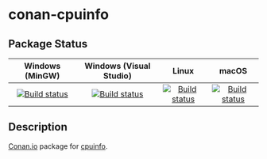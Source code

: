 # conan-cpuinfo

## Package Status

| Windows (MinGW) | Windows (Visual Studio) | Linux | macOS |
|:---------------:|:-----------------------:|:-----:|:-----:|
|[![Build status](https://ci.appveyor.com/api/projects/status/j9j5psyg435hrp7o/branch/testing%2Fcci.20201217?svg=true)](https://ci.appveyor.com/project/SpaceIm/conan-cpuinfo)|[![Build status](https://github.com/SpaceIm/conan-cpuinfo/workflows/.github/workflows/windows.yml/badge.svg?branch=testing%2Fcci.20201217)](https://github.com/SpaceIm/conan-cpuinfo/actions/workflows/windows.yml?query=branch%3Atesting%2Fcci.20201217)|[![Build status](https://github.com/SpaceIm/conan-cpuinfo/workflows/.github/workflows/linux.yml/badge.svg?branch=testing%2Fcci.20201217)](https://github.com/SpaceIm/conan-cpuinfo/actions/workflows/linux.yml?query=branch%3Atesting%2Fcci.20201217)|[![Build status](https://github.com/SpaceIm/conan-cpuinfo/workflows/.github/workflows/macos.yml/badge.svg?branch=testing%2Fcci.20201217)](https://github.com/SpaceIm/conan-cpuinfo/actions/workflows/macos.yml?query=branch%3Atesting%2Fcci.20201217)|

## Description

[Conan.io](https://conan.io) package for [cpuinfo](https://github.com/pytorch/cpuinfo).
